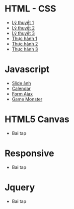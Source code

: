 # HTML - CSS
* [Lý thuyết 1](https://nguyenductrong.github.io/lythuyet1/)
* [Lý thuyết 2](https://nguyenductrong.github.io/lythuyet2/)
* [Lý thuyết 3](https://nguyenductrong.github.io/lythuyet3/)
* [Thực hành 1](https://nguyenductrong.github.io/thuchanh1/)
* [Thực hành 2](https://nguyenductrong.github.io/thuchanh2/)
* [Thực hành 3](https://nguyenductrong.github.io/thuchanh3/)
# Javascript
* [Slide ảnh](https://nguyenductrong.github.io/SlideImages/)
* [Calendar](https://nguyenductrong.github.io/calender/)
* [Form Ajax](https://nguyenductrong.github.io/formAjax/)
* [Game Monster](https://nguyenductrong.github.io/gameMonster/)


# HTML5 Canvas
* Bai tap 

# Responsive
* Bai tap 

# Jquery
* Bai tap
